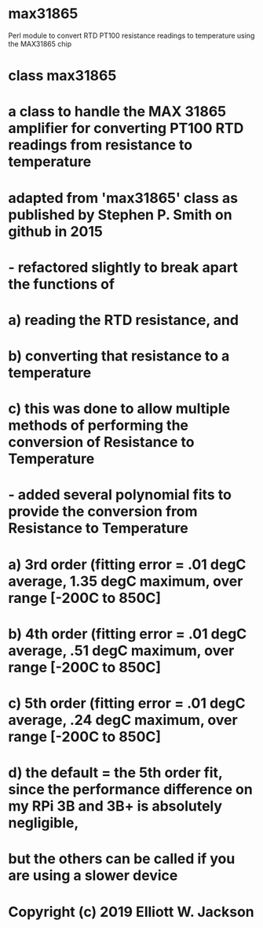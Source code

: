 # max31865
Perl module to convert RTD PT100 resistance readings to temperature using the MAX31865 chip

#
# class max31865
#
# a class to handle the MAX 31865 amplifier for converting PT100 RTD readings from resistance to temperature
#
# adapted from 'max31865' class as published by Stephen P. Smith on github in 2015
#
#   - refactored slightly to break apart the functions of 
#           a) reading the RTD resistance, and
#           b) converting that resistance to a temperature
#           c) this was done to allow multiple methods of performing the conversion of Resistance to Temperature
#   - added several polynomial fits to provide the conversion from Resistance to Temperature
#           a) 3rd order (fitting error = .01 degC average, 1.35 degC maximum, over range [-200C to 850C]
#           b) 4th order (fitting error = .01 degC average, .51 degC maximum, over range [-200C to 850C]
#           c) 5th order (fitting error = .01 degC average, .24 degC maximum, over range [-200C to 850C]
#           d) the default = the 5th order fit, since the performance difference on my RPi 3B and 3B+ is absolutely negligible,
#              but the others can be called if you are using a slower device
#
# Copyright (c) 2019 Elliott W. Jackson
#
